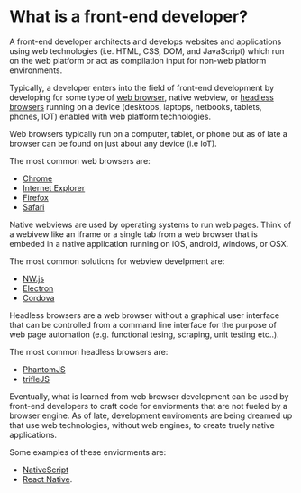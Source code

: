 # What is a front-end developer?

A front-end developer architects and develops websites and applications using web technologies (i.e. HTML, CSS, DOM, and JavaScript) which run on the web platform or act as compilation input for non-web platform environments.

Typically, a developer enters into the field of front-end development by developing for some type of [web browser](https://en.wikipedia.org/wiki/Web_browser), native webview, or [headless browsers](https://en.wikipedia.org/wiki/Headless_browser) running on a device (desktops, laptops, netbooks, tablets, phones, IOT) enabled with web platform technologies.

Web browsers typically run on a computer, tablet, or phone but as of late a browser can be found on just about any device (i.e IoT). 

The most common web browsers are: 

* [Chrome](http://www.google.com/chrome/)
* [Internet Explorer](http://dev.modern.ie/)
* [Firefox](https://www.mozilla.org/firefox/) 
* [Safari](http://www.apple.com/safari/)

Native webviews are used by operating systems to run web pages. Think of a webivew like an iframe or a single tab from a web browser that is embeded in a native application running on iOS, android, windows, or OSX.

The most common solutions for webview develpment are:

* [NW.js](https://github.com/nwjs/nw.js)
* [Electron](http://electron.atom.io/)
* [Cordova](https://cordova.apache.org/)

Headless browsers are a web browser without a graphical user interface that can be controlled from a command line interface for the purpose of web page automation (e.g. functional tesing, scraping, unit testing etc..).

The most common headless browsers are:

* [PhantomJS](http://phantomjs.org/)
* [trifleJS](http://triflejs.org/)

Eventually, what is learned from web browser development can be used by front-end developers to craft code for enviorments that are not fueled by a browser engine. As of late, development enviroments are being dreamed up that use web technologies, without web engines, to create truely native applications.

Some examples of these enviorments are: 

* [NativeScript](https://www.nativescript.org/)
* [React Native](https://facebook.github.io/react-native/).



